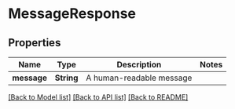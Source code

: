 # MessageResponse

## Properties

Name | Type | Description | Notes
------------ | ------------- | ------------- | -------------
**message** | **String** | A human-readable message | 

[[Back to Model list]](../README.md#documentation-for-models) [[Back to API list]](../README.md#documentation-for-api-endpoints) [[Back to README]](../README.md)


